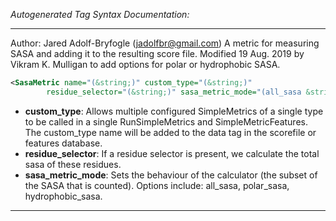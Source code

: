 <!-- THIS IS AN AUTOGENERATED FILE: Don't edit it directly, instead change the schema definition in the code itself. -->

_Autogenerated Tag Syntax Documentation:_

---
Author: Jared Adolf-Bryfogle (jadolfbr@gmail.com)
A metric for measuring SASA and adding it to the resulting score file.  Modified 19 Aug. 2019 by Vikram K. Mulligan to add options for polar or hydrophobic SASA.

```xml
<SasaMetric name="(&string;)" custom_type="(&string;)"
        residue_selector="(&string;)" sasa_metric_mode="(all_sasa &string;)" />
```

-   **custom_type**: Allows multiple configured SimpleMetrics of a single type to be called in a single RunSimpleMetrics and SimpleMetricFeatures. 
 The custom_type name will be added to the data tag in the scorefile or features database.
-   **residue_selector**: If a residue selector is present, we calculate the total sasa of these residues.
-   **sasa_metric_mode**: Sets the behaviour of the calculator (the subset of the SASA that is counted).  Options include: all_sasa, polar_sasa, hydrophobic_sasa.

---
